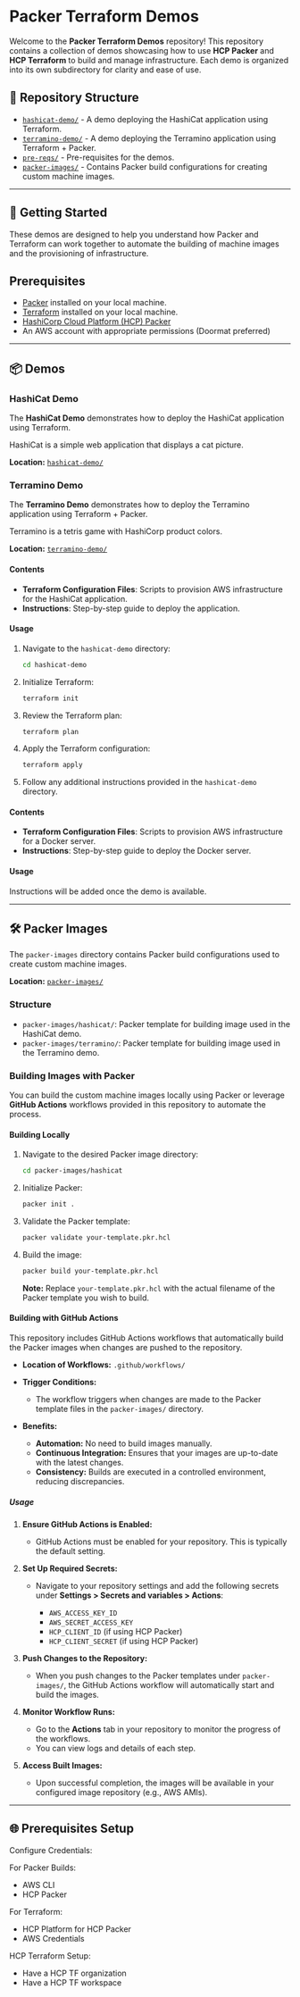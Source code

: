  # Packer Terraform Demos

Welcome to the **Packer Terraform Demos** repository! This repository contains a collection of demos showcasing how to use **HCP Packer** and **HCP Terraform** to build and manage infrastructure. Each demo is organized into its own subdirectory for clarity and ease of use.

## 📁 Repository Structure

- [`hashicat-demo/`](#hashicat-demo) - A demo deploying the HashiCat application using Terraform.
- [`terramino-demo/`](#terramino-demo) - A demo deploying the Terramino application using Terraform + Packer.
- [`pre-reqs/`](#pre-reqs) - Pre-requisites for the demos.
- [`packer-images/`](#packer-images) - Contains Packer build configurations for creating custom machine images.

---

## 🚀 Getting Started

These demos are designed to help you understand how Packer and Terraform can work together to automate the building of machine images and the provisioning of infrastructure.


## Prerequisites

- [Packer](https://www.packer.io/downloads) installed on your local machine.
- [Terraform](https://www.terraform.io/downloads) installed on your local machine.
- [HashiCorp Cloud Platform (HCP) Packer](https://cloud.hashicorp.com/products/packer)
- An AWS account with appropriate permissions (Doormat preferred)

---

## 📦 Demos

### HashiCat Demo

The **HashiCat Demo** demonstrates how to deploy the HashiCat application using Terraform.

HashiCat is a simple web application that displays a cat picture.

**Location:** [`hashicat-demo/`](hashicat-demo/)

### Terramino Demo

The **Terramino Demo** demonstrates how to deploy the Terramino application using Terraform + Packer.

Terramino is a tetris game with HashiCorp product colors.

**Location:** [`terramino-demo/`](terramino-demo/)

#### Contents

- **Terraform Configuration Files**: Scripts to provision AWS infrastructure for the HashiCat application.
- **Instructions**: Step-by-step guide to deploy the application.

#### Usage

1. Navigate to the `hashicat-demo` directory:

   ```bash
   cd hashicat-demo
   ```

2. Initialize Terraform:

   ```bash
   terraform init
   ```

3. Review the Terraform plan:

   ```bash
   terraform plan
   ```

4. Apply the Terraform configuration:

   ```bash
   terraform apply
   ```

5. Follow any additional instructions provided in the `hashicat-demo` directory.


#### Contents

- **Terraform Configuration Files**: Scripts to provision AWS infrastructure for a Docker server.
- **Instructions**: Step-by-step guide to deploy the Docker server.

#### Usage

Instructions will be added once the demo is available.

---

## 🛠️ Packer Images

The `packer-images` directory contains Packer build configurations used to create custom machine images.

**Location:** [`packer-images/`](packer-images/)

### Structure

- `packer-images/hashicat/`: Packer template for building image used in the HashiCat demo.
- `packer-images/terramino/`: Packer template for building image used in the Terramino demo.

### Building Images with Packer

You can build the custom machine images locally using Packer or leverage **GitHub Actions** workflows provided in this repository to automate the process.

#### Building Locally

1. Navigate to the desired Packer image directory:

   ```bash
   cd packer-images/hashicat
   ```

2. Initialize Packer:

   ```bash
   packer init .
   ```

3. Validate the Packer template:

   ```bash
   packer validate your-template.pkr.hcl
   ```

4. Build the image:

   ```bash
   packer build your-template.pkr.hcl
   ```

   **Note:** Replace `your-template.pkr.hcl` with the actual filename of the Packer template you wish to build.

#### Building with GitHub Actions

This repository includes GitHub Actions workflows that automatically build the Packer images when changes are pushed to the repository.

- **Location of Workflows:** `.github/workflows/`

- **Trigger Conditions:**

  - The workflow triggers when changes are made to the Packer template files in the `packer-images/` directory.

- **Benefits:**

  - **Automation:** No need to build images manually.
  - **Continuous Integration:** Ensures that your images are up-to-date with the latest changes.
  - **Consistency:** Builds are executed in a controlled environment, reducing discrepancies.

##### Usage

1. **Ensure GitHub Actions is Enabled:**

   - GitHub Actions must be enabled for your repository. This is typically the default setting.

2. **Set Up Required Secrets:**

   - Navigate to your repository settings and add the following secrets under **Settings > Secrets and variables > Actions**:

     - `AWS_ACCESS_KEY_ID`
     - `AWS_SECRET_ACCESS_KEY`
     - `HCP_CLIENT_ID` (if using HCP Packer)
     - `HCP_CLIENT_SECRET` (if using HCP Packer)

3. **Push Changes to the Repository:**

   - When you push changes to the Packer templates under `packer-images/`, the GitHub Actions workflow will automatically start and build the images.

4. **Monitor Workflow Runs:**

   - Go to the **Actions** tab in your repository to monitor the progress of the workflows.
   - You can view logs and details of each step.

5. **Access Built Images:**

   - Upon successful completion, the images will be available in your configured image repository (e.g., AWS AMIs).

---

## 🌐 Prerequisites Setup

Configure Credentials:

   For Packer Builds:
   - AWS CLI
   - HCP Packer

   For Terraform:
   - HCP Platform for HCP Packer
   - AWS Credentials

HCP Terraform Setup:
   - Have a HCP TF organization
   - Have a HCP TF workspace


